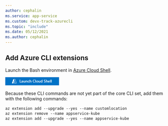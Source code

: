 ```yaml
---
author: cephalin
ms.service: app-service
ms.custom: devx-track-azurecli
ms.topic: "include"
ms.date: 05/12/2021
ms.author: cephalin
---
```


## Add Azure CLI extensions

Launch the Bash environment in [Azure Cloud Shell](../articles/cloud-shell/get-started.md).

[![Launch Cloud Shell in a new window](./media/cloud-shell-try-it/hdi-launch-cloud-shell.png)](https://shell.azure.com)

Because these CLI commands are not yet part of the core CLI set, add them with the following commands:

```azurecli-interactive
az extension add --upgrade --yes --name customlocation
az extension remove --name appservice-kube
az extension add --upgrade --yes --name appservice-kube
```
